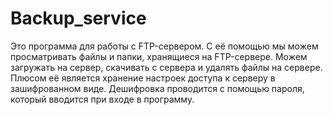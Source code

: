 # Backup_service
Это программа для работы с FTP-сервером. С её помощью мы можем просматривать файлы и папки, хранящиеся на FTP-сервере. 
Можем загружать на сервер, скачивать с сервера и удалять файлы на сервере.
Плюсом её является хранение настроек доступа к серверу в зашифрованном виде. Дешифровка проводится с помощью пароля, который вводится при входе в программу.
